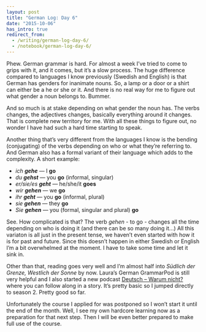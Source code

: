 ```yaml
---
layout: post
title: "German Log: Day 6"
date: "2015-10-06"
has_intro: true
redirect_from:
  - /writing/german-log-day-6/
  - /notebook/german-log-day-6/
---
```


Phew. German grammar is hard. For almost a week I’ve tried to come to grips with it, and it comes, but it’s a slow process. The huge difference compared to languages I know previously (Swedish and English) is that German has genders for inanimate nouns. So, a lamp or a door or a shirt can either be a he or she or it. And there is no real way for me to figure out what gender a noun belongs to. Bummer.

And so much is at stake depending on what gender the noun has. The verbs changes, the adjectives changes, basically everything around it changes. That is complete new territory for me. With all these things to figure out, no wonder I have had such a hard time starting to speak.

Another thing that’s very different from the languages I know is the bending (conjugating) of the verbs depending on who or what they’re referring to. And German also has a formal variant of their language which adds to the complexity. A short example:

- _ich **gehe**_ — I **go**
- _du **gehst**_ — you **go** (informal, singular)
- _er/sie/es **geht**_ — he/she/it **goes**
- _wir **gehen**_ — we **go**
- _ihr **geht**_ — you **go** (informal, plural)
- _sie **gehen**_ — they **go**
- _Sie **gehen**_ — you (formal, singular and plural) **go**

See. How complicated is that? The verb _gehen_ - to go - changes all the time depending on who is doing it (and there can be so many doing it...) All this variaton is all just in the present tense, we haven’t even started with how it is for past and future. Since this doesn’t happen in either Swedish or English I’m a bit overwhelmed at the moment. I have to take some time and let it sink in.

Other than that, reading goes very well and I’m almost half into _Südlich der Grenze, Westlich der Sonne_ by now. Laura’s German GrammarPod is still very helpful and I also started a new podcast [Deutsch – Warum nicht?] where you can follow along in a story. It’s pretty basic so I jumped directly to season 2. Pretty good so far.

Unfortunately the course I applied for was postponed so I won’t start it until the end of the month. Well, I see my own hardcore learning now as a preparation for that next step. Then I will be even better prepared to make full use of the course.

[Deutsch – Warum nicht?]: https://itunes.apple.com/us/podcast/deutsch-warum-nicht-series/id268481342?mt=2
